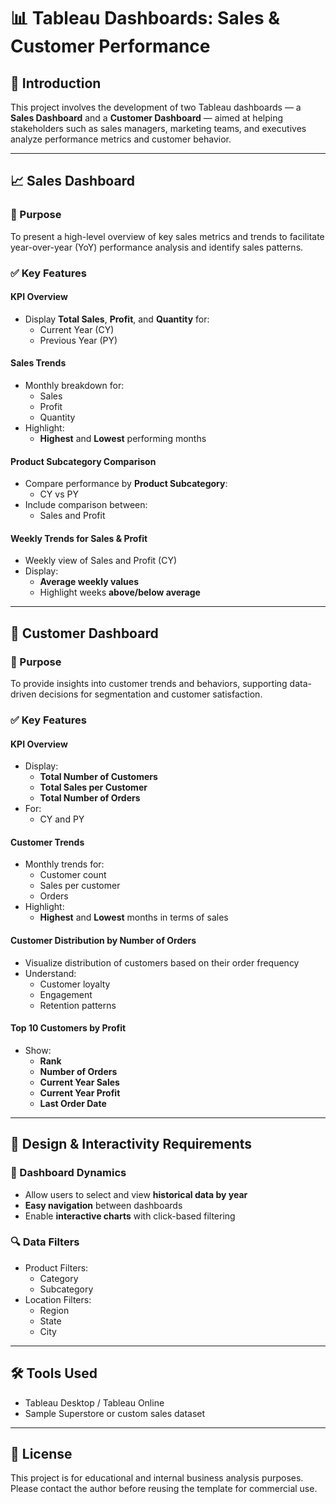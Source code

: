 # 📊 Tableau Dashboards: Sales & Customer Performance

## 🧩 Introduction
This project involves the development of two Tableau dashboards — a **Sales Dashboard** and a **Customer Dashboard** — aimed at helping stakeholders such as sales managers, marketing teams, and executives analyze performance metrics and customer behavior.

---

## 📈 Sales Dashboard

### 🎯 Purpose
To present a high-level overview of key sales metrics and trends to facilitate year-over-year (YoY) performance analysis and identify sales patterns.

### ✅ Key Features

#### KPI Overview
- Display **Total Sales**, **Profit**, and **Quantity** for:
  - Current Year (CY)
  - Previous Year (PY)

#### Sales Trends
- Monthly breakdown for:
  - Sales
  - Profit
  - Quantity
- Highlight:
  - **Highest** and **Lowest** performing months

#### Product Subcategory Comparison
- Compare performance by **Product Subcategory**:
  - CY vs PY
- Include comparison between:
  - Sales and Profit

#### Weekly Trends for Sales & Profit
- Weekly view of Sales and Profit (CY)
- Display:
  - **Average weekly values**
  - Highlight weeks **above/below average**

---

## 👥 Customer Dashboard

### 🎯 Purpose
To provide insights into customer trends and behaviors, supporting data-driven decisions for segmentation and customer satisfaction.

### ✅ Key Features

#### KPI Overview
- Display:
  - **Total Number of Customers**
  - **Total Sales per Customer**
  - **Total Number of Orders**
- For:
  - CY and PY

#### Customer Trends
- Monthly trends for:
  - Customer count
  - Sales per customer
  - Orders
- Highlight:
  - **Highest** and **Lowest** months in terms of sales

#### Customer Distribution by Number of Orders
- Visualize distribution of customers based on their order frequency
- Understand:
  - Customer loyalty
  - Engagement
  - Retention patterns

#### Top 10 Customers by Profit
- Show:
  - **Rank**
  - **Number of Orders**
  - **Current Year Sales**
  - **Current Year Profit**
  - **Last Order Date**

---

## 🎨 Design & Interactivity Requirements

### 🧠 Dashboard Dynamics
- Allow users to select and view **historical data by year**
- **Easy navigation** between dashboards
- Enable **interactive charts** with click-based filtering

### 🔍 Data Filters
- Product Filters:
  - Category
  - Subcategory
- Location Filters:
  - Region
  - State
  - City

---

## 🛠️ Tools Used
- Tableau Desktop / Tableau Online
- Sample Superstore or custom sales dataset

---

## 📌 License
This project is for educational and internal business analysis purposes. Please contact the author before reusing the template for commercial use.
